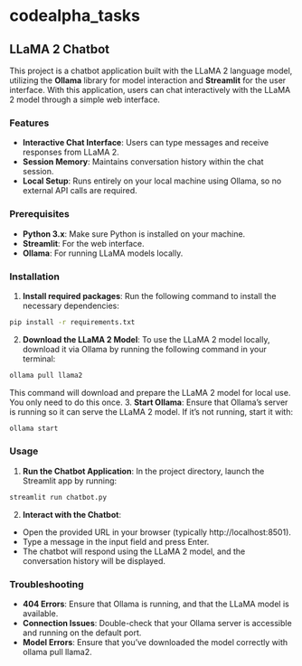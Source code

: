 # codealpha_tasks
## LLaMA 2 Chatbot

This project is a chatbot application built with the LLaMA 2 language model, utilizing the **Ollama** library for model interaction and **Streamlit** for the user interface. With this application, users can chat interactively with the LLaMA 2 model through a simple web interface.

### Features

- **Interactive Chat Interface**: Users can type messages and receive responses from LLaMA 2.
- **Session Memory**: Maintains conversation history within the chat session.
- **Local Setup**: Runs entirely on your local machine using Ollama, so no external API calls are required.

### Prerequisites

- **Python 3.x**: Make sure Python is installed on your machine.
- **Streamlit**: For the web interface.
- **Ollama**: For running LLaMA models locally.

### Installation

1. **Install required packages**: Run the following command to install the necessary dependencies:
```bash
pip install -r requirements.txt
```
2. **Download the LLaMA 2 Model**: To use the LLaMA 2 model locally, download it via Ollama by running the following command in your terminal:
```bash
ollama pull llama2
```
This command will download and prepare the LLaMA 2 model for local use. You only need to do this once.
3. **Start Ollama**: Ensure that Ollama’s server is running so it can serve the LLaMA 2 model. If it’s not running, start it with:
```bash
ollama start
```

### Usage

1. **Run the Chatbot Application**: In the project directory, launch the Streamlit app by running:
```bash
streamlit run chatbot.py
```
2. **Interact with the Chatbot**:

- Open the provided URL in your browser (typically http://localhost:8501).
- Type a message in the input field and press Enter.
- The chatbot will respond using the LLaMA 2 model, and the conversation history will be displayed.

### Troubleshooting

- **404 Errors**: Ensure that Ollama is running, and that the LLaMA model is available.
- **Connection Issues**: Double-check that your Ollama server is accessible and running on the default port.
- **Model Errors**: Ensure that you’ve downloaded the model correctly with ollama pull llama2.
